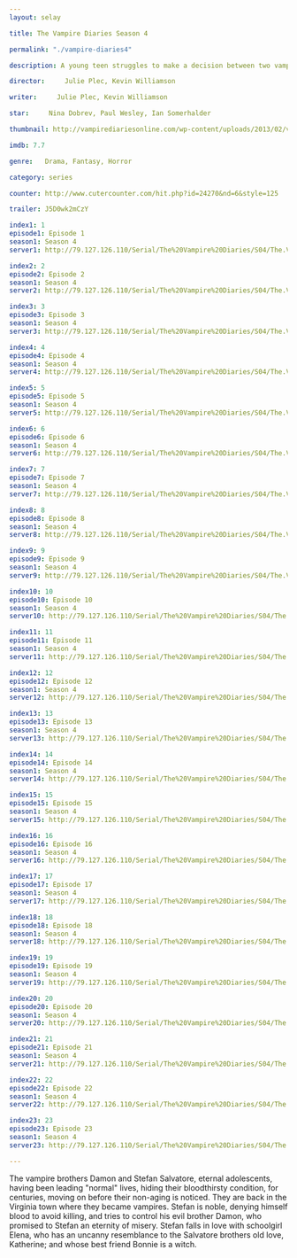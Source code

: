 ```yaml
---
layout: selay

title: The Vampire Diaries Season 4

permalink: "./vampire-diaries4"

description: A young teen struggles to make a decision between two vampire brothers and their supernatural lives. Soon after she discovers the truth her whole world turns upside down.

director:     Julie Plec, Kevin Williamson

writer:     Julie Plec, Kevin Williamson

star:     Nina Dobrev, Paul Wesley, Ian Somerhalder

thumbnail: http://vampirediariesonline.com/wp-content/uploads/2013/02/vampire-diaries-season-4-february-sweeps-poster-3-791x1024.jpg

imdb: 7.7

genre:   Drama, Fantasy, Horror

category: series

counter: http://www.cutercounter.com/hit.php?id=24270&nd=6&style=125

trailer: J5D0wk2mCzY

index1: 1
episode1: Episode 1
season1: Season 4
server1: http://79.127.126.110/Serial/The%20Vampire%20Diaries/S04/The.Vampire.Diaries.S04E01.480p.mkv

index2: 2
episode2: Episode 2
season1: Season 4
server2: http://79.127.126.110/Serial/The%20Vampire%20Diaries/S04/The.Vampire.Diaries.S04E02.480p.mkv

index3: 3
episode3: Episode 3
season1: Season 4
server3: http://79.127.126.110/Serial/The%20Vampire%20Diaries/S04/The.Vampire.Diaries.S04E03.480p.mkv

index4: 4
episode4: Episode 4
season1: Season 4
server4: http://79.127.126.110/Serial/The%20Vampire%20Diaries/S04/The.Vampire.Diaries.S04E04.480p.mkv

index5: 5
episode5: Episode 5
season1: Season 4
server5: http://79.127.126.110/Serial/The%20Vampire%20Diaries/S04/The.Vampire.Diaries.S04E05.480p.mkv

index6: 6
episode6: Episode 6
season1: Season 4
server6: http://79.127.126.110/Serial/The%20Vampire%20Diaries/S04/The.Vampire.Diaries.S04E06.480p.mkv

index7: 7
episode7: Episode 7
season1: Season 4
server7: http://79.127.126.110/Serial/The%20Vampire%20Diaries/S04/The.Vampire.Diaries.S04E07.480p.mkv

index8: 8
episode8: Episode 8
season1: Season 4
server8: http://79.127.126.110/Serial/The%20Vampire%20Diaries/S04/The.Vampire.Diaries.S04E08.480p.mkv

index9: 9
episode9: Episode 9
season1: Season 4
server9: http://79.127.126.110/Serial/The%20Vampire%20Diaries/S04/The.Vampire.Diaries.S04E09.480p.mkv

index10: 10
episode10: Episode 10
season1: Season 4
server10: http://79.127.126.110/Serial/The%20Vampire%20Diaries/S04/The.Vampire.Diaries.S04E10.480p.mkv

index11: 11
episode11: Episode 11
season1: Season 4
server11: http://79.127.126.110/Serial/The%20Vampire%20Diaries/S04/The.Vampire.Diaries.S04E11.480p.mkv

index12: 12
episode12: Episode 12
season1: Season 4
server12: http://79.127.126.110/Serial/The%20Vampire%20Diaries/S04/The.Vampire.Diaries.S04E12.480p.mkv

index13: 13
episode13: Episode 13
season1: Season 4
server13: http://79.127.126.110/Serial/The%20Vampire%20Diaries/S04/The.Vampire.Diaries.S04E13.480p.mkv

index14: 14
episode14: Episode 14
season1: Season 4
server14: http://79.127.126.110/Serial/The%20Vampire%20Diaries/S04/The.Vampire.Diaries.S04E14.480p.mkv

index15: 15
episode15: Episode 15
season1: Season 4
server15: http://79.127.126.110/Serial/The%20Vampire%20Diaries/S04/The.Vampire.Diaries.S04E15.480p.mkv

index16: 16
episode16: Episode 16
season1: Season 4
server16: http://79.127.126.110/Serial/The%20Vampire%20Diaries/S04/The.Vampire.Diaries.S04E16.480p.mkv

index17: 17
episode17: Episode 17
season1: Season 4
server17: http://79.127.126.110/Serial/The%20Vampire%20Diaries/S04/The.Vampire.Diaries.S04E17.480p.mkv

index18: 18
episode18: Episode 18
season1: Season 4
server18: http://79.127.126.110/Serial/The%20Vampire%20Diaries/S04/The.Vampire.Diaries.S04E18.480p.mkv

index19: 19
episode19: Episode 19
season1: Season 4
server19: http://79.127.126.110/Serial/The%20Vampire%20Diaries/S04/The.Vampire.Diaries.S04E19.480p.mkv

index20: 20
episode20: Episode 20
season1: Season 4
server20: http://79.127.126.110/Serial/The%20Vampire%20Diaries/S04/The.Vampire.Diaries.S04E20.480p.mkv

index21: 21
episode21: Episode 21
season1: Season 4
server21: http://79.127.126.110/Serial/The%20Vampire%20Diaries/S04/The.Vampire.Diaries.S04E21.480p.mkv

index22: 22
episode22: Episode 22
season1: Season 4
server22: http://79.127.126.110/Serial/The%20Vampire%20Diaries/S04/The.Vampire.Diaries.S04E22.480p.mkv

index23: 23
episode23: Episode 23
season1: Season 4
server23: http://79.127.126.110/Serial/The%20Vampire%20Diaries/S04/The.Vampire.Diaries.S04E23.480p.mkv 

---
```


The vampire brothers Damon and Stefan Salvatore, eternal adolescents, having been leading "normal" lives, hiding their bloodthirsty condition, for centuries, moving on before their non-aging is noticed. They are back in the Virginia town where they became vampires. Stefan is noble, denying himself blood to avoid killing, and tries to control his evil brother Damon, who promised to Stefan an eternity of misery. Stefan falls in love with schoolgirl Elena, who has an uncanny resemblance to the Salvatore brothers old love, Katherine; and whose best friend Bonnie is a witch.